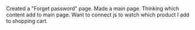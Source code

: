 Created a "Forget password" page.
Made a main page.
Thinking which content add to main page.
Want to connect js to watch which product I add to shopping cart.